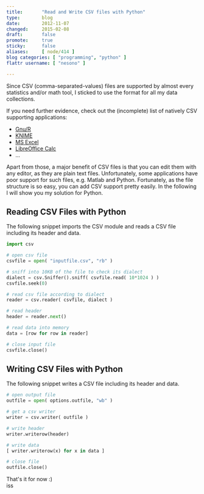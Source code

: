 ```yaml
---
title:       "Read and Write CSV files with Python"
type:        blog
date:        2012-11-07
changed:     2015-02-08
draft:       false
promote:     true
sticky:      false
aliases:     [ node/414 ]
blog categories: [ "programming", "python" ]
flattr username: [ "nesono" ]

---
```


Since CSV (comma-separated-values) files are supported by almost every statistics and/or math tool, I sticked to use the format for all my data collections.

If you need further evidence, check out the (incomplete) list of natively CSV supporting applications:

* [Gnu/R][1]
* [KNIME][2]
* [MS Excel][3]
* [LibreOffice Calc][4]
* ...

Apart from those, a major benefit of CSV files is that you can edit them with any editor, as they are plain text files.
Unfortunately, some applications have poor support for such files, e.g. Matlab and Python.
Fortunately, as the file structure is so easy, you can add CSV support pretty easily.
In the following I will show you my solution for Python.

## Reading CSV Files with Python

The following snippet imports the CSV module and reads a CSV file including its header and data.

```python
import csv

# open csv file
csvfile = open( "inputfile.csv", "rb" )

# sniff into 10KB of the file to check its dialect
dialect = csv.Sniffer().sniff( csvfile.read( 10*1024 ) )
csvfile.seek(0)

# read csv file according to dialect
reader = csv.reader( csvfile, dialect )

# read header
header = reader.next()

# read data into memory
data = [row for row in reader]

# close input file
csvfile.close()
```

## Writing CSV Files with Python

The following snippet writes a CSV file including its header and data.

```python
# open output file
outfile = open( options.outfile, "wb" )

# get a csv writer
writer = csv.writer( outfile )

# write header
writer.writerow(header)

# write data
[ writer.writerow(x) for x in data ]

# close file
outfile.close()
```

That's it for now :)  
iss

[1]: http://www.r-project.org "The R Project for Statistical Computing"
[2]: http://www.knime.org "Konstanz Information Miner"
[3]: http://office.microsoft.com/en-us/excel/ "Microsoft Excel"
[4]: http://www.libreoffice.org/features/ "LibreOffice Calc"
